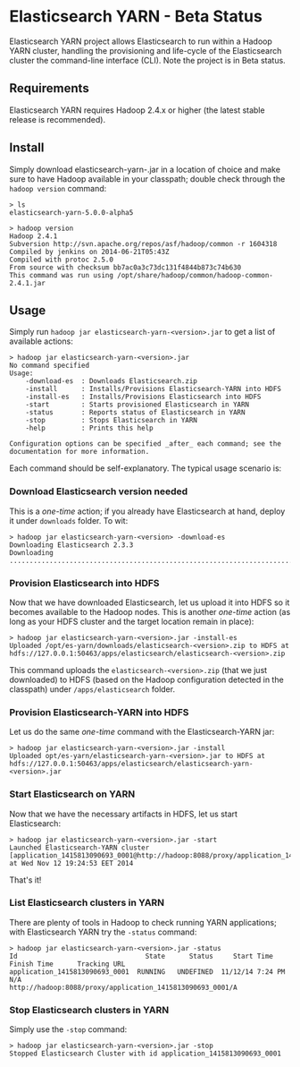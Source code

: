 # Elasticsearch YARN - Beta Status

Elasticsearch YARN project allows Elasticsearch to run within a Hadoop YARN cluster, handling the provisioning and life-cycle of the Elasticsearch cluster the command-line interface (CLI).
Note the project is in Beta status.

## Requirements

Elasticsearch YARN requires Hadoop 2.4.x or higher (the latest stable release is recommended).

## Install

Simply download elasticsearch-yarn-<version>.jar in a location of choice and make sure to have Hadoop available in your classpath; double check through the `hadoop version` command:


    > ls
    elasticsearch-yarn-5.0.0-alpha5

    > hadoop version
    Hadoop 2.4.1
    Subversion http://svn.apache.org/repos/asf/hadoop/common -r 1604318
    Compiled by jenkins on 2014-06-21T05:43Z
    Compiled with protoc 2.5.0
    From source with checksum bb7ac0a3c73dc131f4844b873c74b630
    This command was run using /opt/share/hadoop/common/hadoop-common-2.4.1.jar


## Usage

Simply run `hadoop jar elasticsearch-yarn-<version>.jar` to get a list of available actions:

    > hadoop jar elasticsearch-yarn-<version>.jar
    No command specified
    Usage:
        -download-es  : Downloads Elasticsearch.zip
        -install      : Installs/Provisions Elasticsearch-YARN into HDFS
        -install-es   : Installs/Provisions Elasticsearch into HDFS
        -start        : Starts provisioned Elasticsearch in YARN
        -status       : Reports status of Elasticsearch in YARN
        -stop         : Stops Elasticsearch in YARN
        -help         : Prints this help

    Configuration options can be specified _after_ each command; see the documentation for more information.


Each command should be self-explanatory. The typical usage scenario is:

### Download Elasticsearch version needed

This is a _one-time_ action; if you already have Elasticsearch at hand, deploy it under `downloads` folder. To wit:

    > hadoop jar elasticsearch-yarn-<version> -download-es
    Downloading Elasticsearch 2.3.3
    Downloading ......................................................................................DONE

### Provision Elasticsearch into HDFS

Now that we have downloaded Elasticsearch, let us upload it into HDFS so it becomes available to the Hadoop nodes.
This is another _one-time_ action (as long as your HDFS cluster and the target location remain in place):

    > hadoop jar elasticsearch-yarn-<version>.jar -install-es
    Uploaded /opt/es-yarn/downloads/elasticsearch-<version>.zip to HDFS at hdfs://127.0.0.1:50463/apps/elasticsearch/elasticsearch-<version>.zip

This command uploads the `elasticsearch-<version>.zip`  (that we just downloaded) to HDFS (based on the Hadoop configuration detected in the classpath) under `/apps/elasticsearch` folder.

### Provision Elasticsearch-YARN into HDFS

Let us do the same _one-time_ command with the Elasticsearch-YARN jar:

    > hadoop jar elasticsearch-yarn-<version>.jar -install
    Uploaded opt/es-yarn/elasticsearch-yarn-<version>.jar to HDFS at hdfs://127.0.0.1:50463/apps/elasticsearch/elasticsearch-yarn-<version>.jar

### Start Elasticsearch on YARN

Now that we have the necessary artifacts in HDFS, let us start Elasticsearch:

    > hadoop jar elasticsearch-yarn-<version>.jar -start
    Launched Elasticsearch-YARN cluster [application_1415813090693_0001@http://hadoop:8088/proxy/application_1415813090693_0001/] at Wed Nov 12 19:24:53 EET 2014

That's it!

### List Elasticsearch clusters in YARN

There are plenty of tools in Hadoop to check running YARN applications; with Elasticsearch YARN try the `-status` command:

    > hadoop jar elasticsearch-yarn-<version>.jar -status
    Id                                State      Status     Start Time            Finish Time      Tracking URL
    application_1415813090693_0001  RUNNING   UNDEFINED  11/12/14 7:24 PM   N/A           http://hadoop:8088/proxy/application_1415813090693_0001/A

### Stop Elasticsearch clusters in YARN

Simply use the `-stop` command:

    > hadoop jar elasticsearch-yarn-<version>.jar -stop
    Stopped Elasticsearch Cluster with id application_1415813090693_0001

